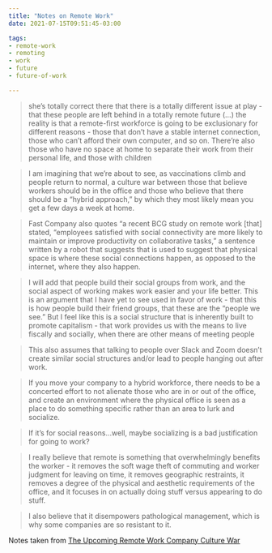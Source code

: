 ```yaml
---
title: "Notes on Remote Work"
date: 2021-07-15T09:51:45-03:00

tags:
- remote-work
- remoting
- work
- future
- future-of-work

---
```


> she’s totally correct there that there is a totally different issue at play - that these people are left behind in a totally remote future (...)
> the reality is that a remote-first workforce is going to be exclusionary for different reasons - those that don’t have a stable internet connection, those who can’t afford their own computer, and so on. There’re also those who have no space at home to separate their work from their personal life, and those with children

> I am imagining that we’re about to see, as vaccinations climb and people return to normal, a culture war between those that believe workers should be in the office and those who believe that there should be a “hybrid approach,” by which they most likely mean you get a few days a week at home.

> Fast Company also quotes “a recent BCG study on remote work [that] stated, “employees satisfied with social connectivity are more likely to maintain or improve productivity on collaborative tasks,” a sentence written by a robot that suggests that is used to suggest that physical space is where these social connections happen, as opposed to the internet, where they also happen.

> I will add that people build their social groups from work, and the social aspect of working makes work easier and your life better. This is an argument that I have yet to see used in favor of work - that this is how people build their friend groups, that these are the “people we see.” But I feel like this is a social structure that is inherently built to promote capitalism - that work provides us with the means to live fiscally and socially, when there are other means of meeting people

> This also assumes that talking to people over Slack and Zoom doesn’t create similar social structures and/or lead to people hanging out after work.

> If you move your company to a hybrid workforce, there needs to be a concerted effort to not alienate those who are in or out of the office, and create an environment where the physical office is seen as a place to do something specific rather than an area to lurk and socialize.

> If it’s for social reasons…well, maybe socializing is a bad justification for going to work?

> I really believe that remote is something that overwhelmingly benefits the worker - it removes the soft wage theft of commuting and worker judgment for leaving on time, it removes geographic restraints, it removes a degree of the physical and aesthetic requirements of the office, and it focuses in on actually doing stuff versus appearing to do stuff.

> I also believe that it disempowers pathological management, which is why some companies are so resistant to it.


Notes taken from [The Upcoming Remote Work Company Culture War](https://ez.substack.com/p/the-upcoming-remote-work-company?utm_source=pocket_mylist)
